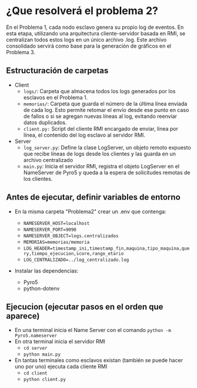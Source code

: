 # ¿Que resolverá el problema 2?
En el Problema 1, cada nodo esclavo genera su propio log de eventos. En esta etapa, utilizando una arquitectura cliente-servidor basada en RMI, se centralizan todos estos logs en un único archivo .log. Este archivo consolidado servirá como base para la generación de gráficos en el Problema 3.

## Estructuración de carpetas
- Client
    - `logs/`: Carpeta que almacena todos los logs generados por los esclavos en el Problema 1.
    - `memorias/`: Carpeta que guarda el número de la última línea enviada de cada log. Esto permite retomar el envío desde ese punto en caso de fallos o si se agregan nuevas líneas al log, evitando reenviar datos duplicados.
    - `client.py:` Script del cliente RMI encargado de enviar, línea por línea, el contenido del log esclavo al servidor RMI.
- Server
    - `log_server.py`: Define la clase LogServer, un objeto remoto expuesto que recibe líneas de logs desde los clientes y las guarda en un archivo centralizado
    - `main.py`:  Inicia el servidor RMI, registra el objeto LogServer en el NameServer de Pyro5 y queda a la espera de solicitudes remotas de los clientes.

## Antes de ejecutar, definir variables de entorno
- En la misma carpeta "Problema2" crear un .env que contenga:
    - `NAMESERVER_HOST=localhost`
    - `NAMESERVER_PORT=9090`
    - `NAMESERVER_OBJECT=logs.centralizados`
    - `MEMORIAS=memorias/memoria`
    - `LOG_HEADER=timestamp_ini,timestamp_fin,maquina,tipo_maquina,query,tiempo_ejecucion,score,rango_etario`
    - `LOG_CENTRALIZADO=../log_centralizado.log`

- Instalar las dependencias:
    - Pyro5
    - python-dotenv

## Ejecucion (ejecutar pasos en el orden que aparece)
- En una terminal inicia el Name Server con el comando `python -m Pyro5.nameserver`
- En otra terminal inicia el servidor RMI
    - `cd server`
    - `python main.py`
- En tantas terminales como esclavos existan (también se puede hacer uno por uno) ejecuta cada cliente RMI
    - `cd client`
    - `python client.py`